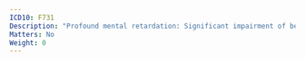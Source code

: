 ```yaml
---
ICD10: F731
Description: "Profound mental retardation: Significant impairment of behaviour requiring attention or treatment"
Matters: No
Weight: 0
---
```


